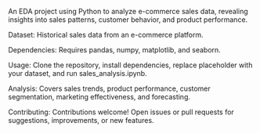 An EDA project using Python to analyze e-commerce sales data, revealing insights into sales patterns, customer behavior, and product performance.

Dataset: Historical sales data from an e-commerce platform.

Dependencies: Requires pandas, numpy, matplotlib, and seaborn.

Usage: Clone the repository, install dependencies, replace placeholder with your dataset, and run sales_analysis.ipynb.

Analysis: Covers sales trends, product performance, customer segmentation, marketing effectiveness, and forecasting.

Contributing: Contributions welcome! Open issues or pull requests for suggestions, improvements, or new features.
